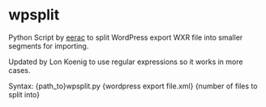 # wpsplit
Python Script by [eerac](https://wordpress.org/support/profile/eerac) to split WordPress export WXR file into smaller segments for importing.

Updated by Lon Koenig to use regular expressions so it works in more cases.

Syntax:
{path_to}wpsplit.py {wordpress export file.xml} {number of files to split into}
